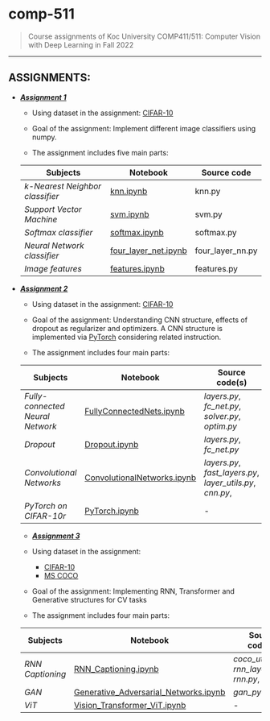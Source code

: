 # comp-511

> Course assignments of Koc University COMP411/511: Computer Vision with Deep Learning in Fall 2022
---
## ASSIGNMENTS:
- ***[Assignment 1](https://github.com/gamzekecibas/comp-511/tree/main/comp511_assignment1_EA_GK)***
  - Using dataset in the assignment: [CIFAR-10](https://www.cs.toronto.edu/~kriz/cifar.html) 
  - Goal of the assignment: Implement different image classifiers using numpy.  

  - The assignment includes five main parts:  

  **Subjects** | **Notebook** | **Source code** 
  --- | ---| ---
  *k-Nearest Neighbor classifier* | [knn.ipynb](https://github.com/gamzekecibas/comp-511/blob/main/comp511_assignment1_EA_GK/knn.ipynb) | knn.py
  *Support Vector Machine* | [svm.ipynb](https://github.com/gamzekecibas/comp-511/blob/main/comp511_assignment1_EA_GK/svm.ipynb) | svm.py
  *Softmax classifier* | [softmax.ipynb](https://github.com/gamzekecibas/comp-511/blob/main/comp511_assignment1_EA_GK/softmax.ipynb) | softmax.py
  *Neural Network classifier* | [four_layer_net.ipynb](https://github.com/gamzekecibas/comp-511/blob/main/comp511_assignment1_EA_GK/four_layer_net.ipynb)  | four_layer_nn.py
  *Image features* | [features.ipynb](https://github.com/gamzekecibas/comp-511/blob/main/comp511_assignment1_EA_GK/features.ipynb) | features.py


- ***[Assignment 2](https://github.com/gamzekecibas/comp-511/tree/main/comp511_assignment2_EA_GK)***
  - Using dataset in the assignment: [CIFAR-10](https://www.cs.toronto.edu/~kriz/cifar.html) 
  - Goal of the assignment: Understanding CNN structure, effects of dropout as regularizer and optimizers. A CNN structure is implemented via [PyTorch](https://pytorch.org/docs/stable/index.html) considering related instruction.

  - The assignment includes four main parts:  

  **Subjects** | **Notebook** | **Source code(s)** 
  --- | ---| ---
  *Fully-connected Neural Network* | [FullyConnectedNets.ipynb](https://github.com/gamzekecibas/comp-511/blob/main/comp511_assignment2_EA_GK/FullyConnectedNets.ipynb) | *layers.py*, *fc_net.py*, *solver.py*, *optim.py*
  *Dropout* | [Dropout.ipynb](https://github.com/gamzekecibas/comp-511/blob/main/comp511_assignment2_EA_GK/Dropout.ipynb) | *layers.py*, *fc_net.py*
  *Convolutional Networks* | [ConvolutionalNetworks.ipynb](https://github.com/gamzekecibas/comp-511/blob/main/comp511_assignment2_EA_GK/ConvolutionalNetworks.ipynb) | *layers.py*, *fast_layers.py*, *layer_utils.py*, *cnn.py*, 
  *PyTorch on CIFAR-10r* | [PyTorch.ipynb](https://github.com/gamzekecibas/comp-511/blob/main/comp511_assignment2_EA_GK/PyTorch.ipynb)  | -
  
  - ***[Assignment 3](https://github.com/gamzekecibas/comp-511/tree/main/comp511_assignment3_EA_GK)***
  - Using dataset in the assignment: 
    - [CIFAR-10](https://www.cs.toronto.edu/~kriz/cifar.html) 
    - [MS COCO](https://www.kaggle.com/datasets/rtatman/ms-coco)
  - Goal of the assignment: Implementing RNN, Transformer and Generative structures for CV tasks

  - The assignment includes four main parts:  

  **Subjects** | **Notebook** | **Source code(s)** 
  --- | ---| ---
  *RNN Captioning* | [RNN_Captioning.ipynb](https://github.com/gamzekecibas/comp-511/blob/main/comp511_assignment3_EA_GK/RNN_Captioning.ipynb) | *coco_utils.py*, *rnn_layers.py*, *rnn.py*,
  *GAN* | [Generative_Adversarial_Networks.ipynb](https://github.com/gamzekecibas/comp-511/blob/main/comp511_assignment3_EA_GK/Generative_Adversarial_Networks.ipynb) | *gan_pytorch.py*
  *ViT* | [Vision_Transformer_ViT.ipynb](https://github.com/gamzekecibas/comp-511/blob/main/comp511_assignment3_EA_GK/Vision_Transformer_ViT.ipynb) | -


